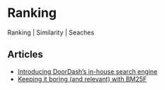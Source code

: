 # Ranking
Ranking | Similarity | Seaches

## Articles
- [Introducing DoorDash’s in-house search engine](https://careersatdoordash.com/blog/introducing-doordashs-in-house-search-engine/?utm_source=substack&utm_medium=email)
- [Keeping it boring (and relevant) with BM25F](https://sourcegraph.com/blog/keeping-it-boring-and-relevant-with-bm25f?utm_source=substack&utm_medium=email)
